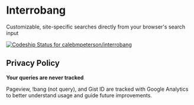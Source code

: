# Interrobang
Customizable, site-specific searches directly from your browser's search input

[ ![Codeship Status for calebmpeterson/interrobang](https://app.codeship.com/projects/84685410-0b95-0136-a02e-3a0ed76fbcd7/status?branch=master)](https://app.codeship.com/projects/281898)


## Privacy Policy

__Your queries are never tracked__

Pageview, !bang (not query), and Gist ID are tracked with Google
Analytics to better understand usage and guide future improvements.
